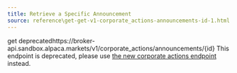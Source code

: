 ```yaml
---
title: Retrieve a Specific Announcement
source: reference\get-get-v1-corporate_actions-announcements-id-1.html
---
```


get deprecatedhttps://broker-api.sandbox.alpaca.markets/v1/corporate_actions/announcements/{id}
This endpoint is deprecated, please use [the new corporate actions endpoint](corporateactions-1.md) instead.
